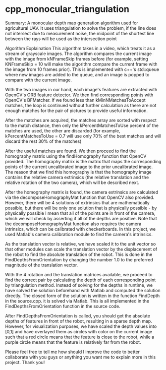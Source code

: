 # cpp_monocular_triangulation
Summary: A monocular depth map generation algorithm used for agricultural UAV. It uses triangulation to solve the problem, if the line does not intersect due to measurement noise, the midpoint of the shortest line between the rays will be used as the intersection point

Algorithm Explaination
This algorithm takes in a video, which treats it as a stream of grayscale images. The algorithm compares the current image with the image from kNFrameSkip frames before (for example, setting KNFrameSkip = 10 will make the algorithm compare the current frame with the image from 10 frames prior). This is implemented with c++'s std::queue where new images are added to the queue, and an image is popped to compare with the current image.

With the two images in our hand, each image's features are extracted with OpenCV's ORB feature detector. We then find corresponding points with OpenCV's BFMatcher. If we found less than kMinNMatchesToAccept matches, the loop is continued without further calculation as there are not enough matches for the pair of pictures to provide useful information.

After the matches are acquired, the matches array are sorted with respect to the match distance, then only the kPercentMatchesToUse percent of the matches are used, the other are discarded (for example, kPercentMatchesToUse = 0.7 will use only 70% of the best matches and will discard the rest 30% of the matches)

After the useful matches are found. We then proceed to find the homography matrix using the findHomography function that OpenCV provided. The homography matrix is the matrix that maps the corresponding points of the current uncalibrated image to the prior uncalibrated image. The reason that we find this homography is that the homography image contains the relative camera extrinsics (the relative translation and the relative rotation of the two camera), which will be described next.

After the homography matrix is found, the camera extrinsics are calculated via the decomposeHomographyMat function that OpenCV also provided. However, there will be 4 solutions of extrinsics that are mathematically possible, but there will be only one solution that is physically possible - by physically possible I mean that all of the points are in front of the camera, which we will check by asserting if all of the depths are positive. Note that the decomposeHomographyMat function also requires the camera intrinsics, which can be calibrated with checkerboards. In this project, we used Matlab's camera calibration module to find the camera's intrinsics.

As the translation vector is relative, we have scaled it to the unit vector so that other modules can scale the translation vector by the displacement of the robot to find the absolute translation of the robot. This is done in the FindDepthsFromOrientation by changing the number 1.0 to the preferred magnitude of the translation vector.

With the 4 rotation and the translation matrices available, we proceed to find the correct pair by calculating the depth of each corresponding point by triangulation method. Instead of solving for the depths in runtime, we have solved the solution beforehand with Matlab and computed the solution directly. The closed form of the solution is written in the function FindDepth in the source.cpp. it is solved via Matlab. This is all implemented in the FindDepthsFromOrientation function in the source code.

After FindDepthsFromOrientation is called, you should get the absolute depths of features in front of the robot, resulting in a sparse depth map. However, for visualization purposes, we have scaled the depth values into [0,1] and have overlayed them as circles with color on the current image such that a red circle means that the feature is close to the robot, while a purple circle means that the feature is relatively far from the robot.

Please feel free to tell me how should I improve the code to better collaborate with you guys or anything you want me to explain more in this project. Thank you!

